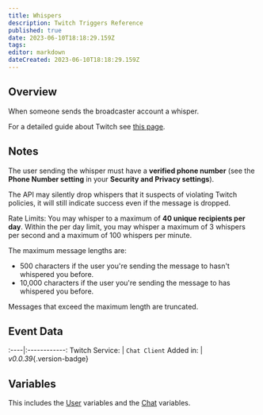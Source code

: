 ```yaml
---
title: Whispers
description: Twitch Triggers Reference
published: true
date: 2023-06-10T18:18:29.159Z
tags: 
editor: markdown
dateCreated: 2023-06-10T18:18:29.159Z
---
```


## Overview
When someone sends the broadcaster account a whisper.

For a detailed guide about Twitch see [this page](/Platforms/Twitch).

## Notes
The user sending the whisper must have a **verified phone number** (see the **Phone Number setting** in your **Security and Privacy settings**).

The API may silently drop whispers that it suspects of violating Twitch policies, it will still indicate success even if the message is dropped.

Rate Limits: You may whisper to a maximum of **40 unique recipients per day**. Within the per day limit, you may whisper a maximum of 3 whispers per second and a maximum of 100 whispers per minute.

The maximum message lengths are:
* 500 characters if the user you're sending the message to hasn't whispered you before.
* 10,000 characters if the user you're sending the message to has whispered you before.

Messages that exceed the maximum length are truncated.

## Event Data
:----|:------------:
Twitch Service: | `Chat Client`
Added in: | *v0.0.39*{.version-badge}

## Variables
This includes the [User](/Variables/User-Variables) variables and the [Chat](/Variables/Chat-Variables) variables.